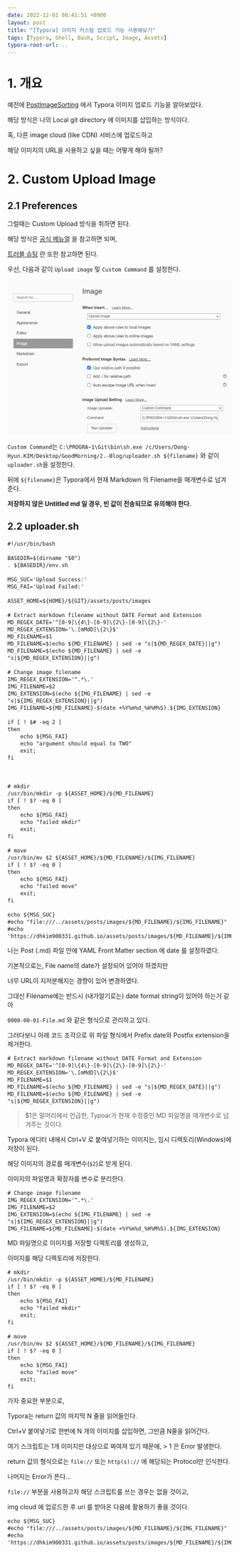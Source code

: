 ```yaml
---
date: 2022-12-01 08:41:51 +0900
layout: post
title: "[Typora] 이미지 커스텀 업로드 기능 사용해보기"
tags: [Typora, Shell, Bash, Script, Image, Assets]
typora-root-url: ..
---
```



# 1. 개요

예전에 [PostImageSorting](PostImageSorting) 에서 Typora 이미지 업로드 기능을 알아보았다.

해당 방식은 나의 Local git directory 에 이미지를 삽입하는 방식이다.



혹, 다른 image cloud (like CDN) 서비스에 업로드하고

해당 이미지의 URL을 사용하고 싶을 때는 어떻게 해야 될까?





# 2. Custom Upload Image

## 2.1 Preferences

그럴때는 Custom Upload 방식을 취하면 된다.



해당 방식은 [공식 메뉴얼](https://support.typora.io/Upload-Image/#custom) 을 참고하면 되며,

[트러블 슈팅](https://support.typora.io/Upload-Image/#troubleshooting) 란 또한 참고하면 된다.



우선, 다음과 같이 `Upload image` 및 `Custom Command` 를 설정한다.

![CustomUploadImageForTypora_1](/../assets/posts/images/07-Typora/CustomUploadImageForTypora/CustomUploadImageForTypora_1.png)



`Custom Command`는 `C:\PROGRA~1\Git\bin\sh.exe /c/Users/Dong-Hyun.KIM/Desktop/GoodMorning/2.-Blog/uploader.sh ${filename}` 와 같이 `uploader.sh`을 설정한다.

뒤에 `${filename}`은 Typora에서 현재 Markdown 의 Filename을 매개변수로 넘겨준다.

**저장하지 않은 Untitled md 일 경우, 빈 값이 전송되므로 유의해야 한다.**



## 2.2 uploader.sh

```shell
#!/usr/bin/bash

BASEDIR=$(dirname "$0")
. ${BASEDIR}/env.sh

MSG_SUC='Upload Success:'
MSG_FAI='Upload Failed:'

ASSET_HOME=${HOME}/${GIT}/assets/posts/images

# Extract markdown filename without DATE Format and Extension
MD_REGEX_DATE='^[0-9]\{4\}-[0-9]\{2\}-[0-9]\{2\}-'
MD_REGEX_EXTENSION='\.[mMdD]\{2\}$'
MD_FILENAME=$1
MD_FILENAME=$(echo ${MD_FILENAME} | sed -e "s|${MD_REGEX_DATE}||g")
MD_FILENAME=$(echo ${MD_FILENAME} | sed -e "s|${MD_REGEX_EXTENSION}||g")

# Change image filename
IMG_REGEX_EXTENSION='^.*\.'
IMG_FILENAME=$2
IMG_EXTENSION=$(echo ${IMG_FILENAME} | sed -e "s|${IMG_REGEX_EXTENSION}||g")
IMG_FILENAME=${MD_FILENAME}-$(date +%Y%m%d_%H%M%S).${IMG_EXTENSION}

if [ ! $# -eq 2 ]
then
	echo ${MSG_FAI}
	echo "argument should equal to TWO"
	exit;
fi



# mkdir
/usr/bin/mkdir -p ${ASSET_HOME}/${MD_FILENAME}
if [ ! $? -eq 0 ]
then
	echo ${MSG_FAI}
	echo "failed mkdir"
	exit;
fi

# move
/usr/bin/mv $2 ${ASSET_HOME}/${MD_FILENAME}/${IMG_FILENAME}
if [ ! $? -eq 0 ]
then
	echo ${MSG_FAI}
	echo "failed move"
	exit;
fi

echo ${MSG_SUC}
#echo "file:///../assets/posts/images/${MD_FILENAME}/${IMG_FILENAME}"
#echo 'https://dhkim900331.github.io/assets/posts/images/${MD_FILENAME}/${IMG_FILENAME}'
```



나는 Post (.md) 파일 안에 YAML Front Matter section 에 date 를 설정하였다.

기본적으로는, File name의 date가 설정되어 있어야 하겠지만

너무 URL이 지저분해지는 경향이 있어 변경하였다.

그대신 Filename에는 반드시 (내가알기로는) date format string이 있어야 하는거 같아

`0000-00-01-File.md` 와 같은 형식으로 관리하고 있다.



그러다보니 아래 코드 조각으로 위 파일 형식에서 Prefix date와 Postfix extension을 제거한다.

```shell
# Extract markdown filename without DATE Format and Extension
MD_REGEX_DATE='^[0-9]\{4\}-[0-9]\{2\}-[0-9]\{2\}-'
MD_REGEX_EXTENSION='\.[mMdD]\{2\}$'
MD_FILENAME=$1
MD_FILENAME=$(echo ${MD_FILENAME} | sed -e "s|${MD_REGEX_DATE}||g")
MD_FILENAME=$(echo ${MD_FILENAME} | sed -e "s|${MD_REGEX_EXTENSION}||g")
```

> $1은 말머리에서 언급한, Typoar가 현재 수정중인 MD 파일명을 매개변수로 넘겨주는 것이다.



Typora 에디터 내에서 Ctrl+V 로 붙여넣기하는 이미지는, 임시 디렉토리(Windows)에 저장이 된다.

해당 이미지의 경로를 매개변수(`$2`)로 받게 된다.

이미지의 파일명과 확장자를 변수로 분리한다.

```shell
# Change image filename
IMG_REGEX_EXTENSION='^.*\.'
IMG_FILENAME=$2
IMG_EXTENSION=$(echo ${IMG_FILENAME} | sed -e "s|${IMG_REGEX_EXTENSION}||g")
IMG_FILENAME=${MD_FILENAME}-$(date +%Y%m%d_%H%M%S).${IMG_EXTENSION}
```



MD 파일명으로 이미지를 저장할 디렉토리를 생성하고,

이미지를 해당 디렉토리에 저장한다.

```shell
# mkdir
/usr/bin/mkdir -p ${ASSET_HOME}/${MD_FILENAME}
if [ ! $? -eq 0 ]
then
	echo ${MSG_FAI}
	echo "failed mkdir"
	exit;
fi

# move
/usr/bin/mv $2 ${ASSET_HOME}/${MD_FILENAME}/${IMG_FILENAME}
if [ ! $? -eq 0 ]
then
	echo ${MSG_FAI}
	echo "failed move"
	exit;
fi
```



가자 중요한 부분으로,

Typora는 return 값의 마지막 N 줄을 읽어들인다.

Ctrl+V 붙여넣기로 한번에 N 개의 이미지를 삽입하면, 그만큼 N줄을 읽어간다.

여기 스크립트는 1개 이미지만 대상으로 짜여져 있기 때문에, > 1 은 Error 발생한다.



return 값의 형식으로는 `file://` 또는 `http(s)://` 에 해당되는 Protocol만 인식한다.

나머지는 Error가 뜬다...

`file://` 부분을 사용하고자 해당 스크립트를 쓰는 경우는 없을 것이고,

img cloud 에 업로드한 후 uri 를 받아온 다음에 활용하기 좋을 것이다.

```shell
echo ${MSG_SUC}
#echo "file:///../assets/posts/images/${MD_FILENAME}/${IMG_FILENAME}"
#echo 'https://dhkim900331.github.io/assets/posts/images/${MD_FILENAME}/${IMG_FILENAME}'
```

